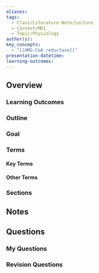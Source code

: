```yaml
---
aliases: 
tags:
  - Class/Literature-Note/Lecture
  - Context/MD1
  - Topic/Physiology
author(s): 
key_concepts:
  - "[[HMG-CoA reductase]]"
presentation-datetime: 
learning-outcomes:
---
```



## Overview
### Learning Outcomes

### Outline

### Goal

### Terms
#### Key Terms

#### Other Terms

### Sections


## Notes


## Questions

### My Questions
### Revision Questions




